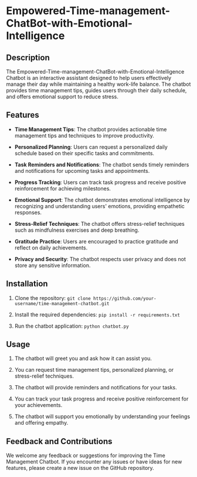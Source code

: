 # Empowered-Time-management-ChatBot-with-Emotional-Intelligence

## Description

The Empowered-Time-management-ChatBot-with-Emotional-Intelligence Chatbot is an interactive assistant designed to help users effectively manage their day while maintaining a healthy work-life balance. The chatbot provides time management tips, guides users through their daily schedule, and offers emotional support to reduce stress.

## Features

- **Time Management Tips**: The chatbot provides actionable time management tips and techniques to improve productivity.

- **Personalized Planning**: Users can request a personalized daily schedule based on their specific tasks and commitments.

- **Task Reminders and Notifications**: The chatbot sends timely reminders and notifications for upcoming tasks and appointments.

- **Progress Tracking**: Users can track task progress and receive positive reinforcement for achieving milestones.

- **Emotional Support**: The chatbot demonstrates emotional intelligence by recognizing and understanding users' emotions, providing empathetic responses.

- **Stress-Relief Techniques**: The chatbot offers stress-relief techniques such as mindfulness exercises and deep breathing.

- **Gratitude Practice**: Users are encouraged to practice gratitude and reflect on daily achievements.

- **Privacy and Security**: The chatbot respects user privacy and does not store any sensitive information.

## Installation

1. Clone the repository: `git clone https://github.com/your-username/time-management-chatbot.git`

2. Install the required dependencies: `pip install -r requirements.txt`

3. Run the chatbot application: `python chatbot.py`

## Usage

1. The chatbot will greet you and ask how it can assist you.

2. You can request time management tips, personalized planning, or stress-relief techniques.

3. The chatbot will provide reminders and notifications for your tasks.

4. You can track your task progress and receive positive reinforcement for your achievements.

5. The chatbot will support you emotionally by understanding your feelings and offering empathy.

## Feedback and Contributions

We welcome any feedback or suggestions for improving the Time Management Chatbot. If you encounter any issues or have ideas for new features, please create a new issue on the GitHub repository.



